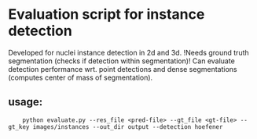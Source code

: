 Evaluation script for instance detection
=====================================================

Developed for nuclei instance detection in 2d and 3d.
!Needs ground truth segmentation (checks if detection within segmentation)!
Can evaluate detection performance wrt. point detections and dense segmentations (computes center of mass of segmentation).

usage:
-------

``` shell
    python evaluate.py --res_file <pred-file> --gt_file <gt-file> --gt_key images/instances --out_dir output --detection hoefener
```
